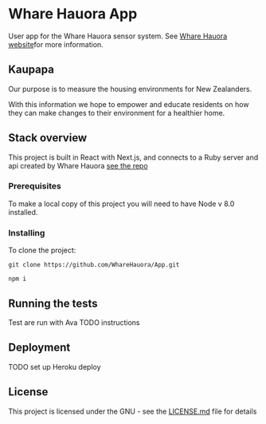 # Whare Hauora App

User app for the Whare Hauora sensor system. See [Whare Hauora website](http://www.wharehauora.nz/)for more information.

## Kaupapa

Our purpose is to measure the housing environments for New Zealanders.

With this information we hope to empower and educate residents on how they can make changes to their environment for a healthier home.

## Stack overview

This project is built in React with Next.js, and connects to a Ruby server and api created by Whare Hauora [see the repo](https://github.com/WhareHauora/wharehauora-server)

### Prerequisites

To make a local copy of this project you will need to have Node v 8.0 installed.

### Installing

To clone the project:

```
git clone https://github.com/WhareHauora/App.git
```
```
npm i
```

## Running the tests

Test are run with Ava TODO instructions

## Deployment
TODO set up Heroku deploy

## License

This project is licensed under the GNU - see the [LICENSE.md](LICENSE.md) file for details
